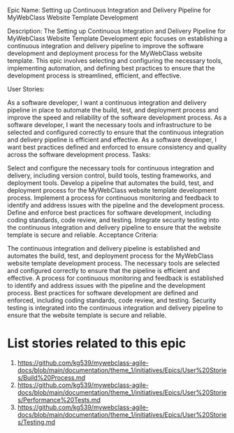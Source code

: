 Epic Name: Setting up Continuous Integration and Delivery Pipeline for MyWebClass Website Template Development

Description:
The Setting up Continuous Integration and Delivery Pipeline for MyWebClass Website Template Development epic focuses on establishing a continuous integration and delivery pipeline to improve the software development and deployment process for the MyWebClass website template. This epic involves selecting and configuring the necessary tools, implementing automation, and defining best practices to ensure that the development process is streamlined, efficient, and effective.

User Stories:

As a software developer, I want a continuous integration and delivery pipeline in place to automate the build, test, and deployment process and improve the speed and reliability of the software development process.
As a software developer, I want the necessary tools and infrastructure to be selected and configured correctly to ensure that the continuous integration and delivery pipeline is efficient and effective.
As a software developer, I want best practices defined and enforced to ensure consistency and quality across the software development process.
Tasks:

Select and configure the necessary tools for continuous integration and delivery, including version control, build tools, testing frameworks, and deployment tools.
Develop a pipeline that automates the build, test, and deployment process for the MyWebClass website template development process.
Implement a process for continuous monitoring and feedback to identify and address issues with the pipeline and the development process.
Define and enforce best practices for software development, including coding standards, code review, and testing.
Integrate security testing into the continuous integration and delivery pipeline to ensure that the website template is secure and reliable.
Acceptance Criteria:

The continuous integration and delivery pipeline is established and automates the build, test, and deployment process for the MyWebClass website template development process.
The necessary tools are selected and configured correctly to ensure that the pipeline is efficient and effective.
A process for continuous monitoring and feedback is established to identify and address issues with the pipeline and the development process.
Best practices for software development are defined and enforced, including coding standards, code review, and testing.
Security testing is integrated into the continuous integration and delivery pipeline to ensure that the website template is secure and reliable.

# List stories related to this epic
1. https://github.com/kg539/mywebclass-agile-docs/blob/main/documentation/theme_1/initiatives/Epics/User%20Stories/Build%20Process.md
2. https://github.com/kg539/mywebclass-agile-docs/blob/main/documentation/theme_1/initiatives/Epics/User%20Stories/Performance%20Tests.md
3. https://github.com/kg539/mywebclass-agile-docs/blob/main/documentation/theme_1/initiatives/Epics/User%20Stories/Testing.md
